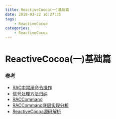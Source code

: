 ```yaml
---
title: ReactiveCocoa(一)基础篇
date: 2018-03-22 16:27:35
tags:
	- ReactiveCocoa
categories:
	- ReactiveCocoa
---
```


# ReactiveCocoa(一)基础篇





### 参考

* [RAC中常用命令操作](http://yulingtianxia.com/blog/2014/07/29/reactivecocoa/)* [信号处理方法归纳](http://cbsfly.github.io/ios/rac2)* [RACCommand](https://draveness.me/raccommand)* [RACCommand底层实现分析](https://halfrost.com/reactivecocoa_raccommand/)* [ReactiveCocoa源码解析](https://halfrost.com/tag/reactivecocoa/)
